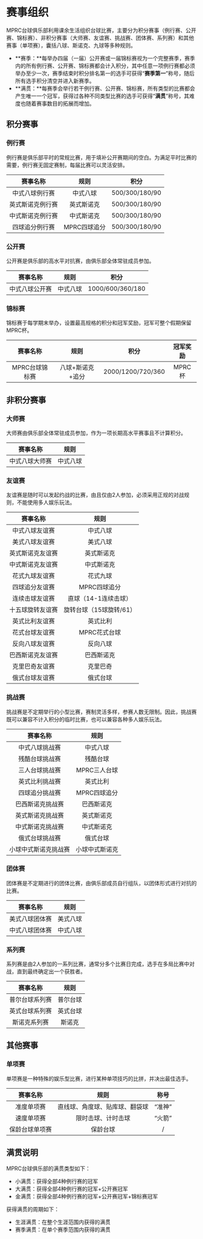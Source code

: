 # 赛事组织

MPRC台球俱乐部利用课余生活组织台球比赛，主要分为积分赛事（例行赛、公开赛、锦标赛）、非积分赛事（大师赛、友谊赛、挑战赛、团体赛、系列赛）和其他赛事（单项赛），囊括八球、斯诺克、九球等多种规则。

- **赛季：**每举办四届（一届）公开赛或一届锦标赛视为一个完整赛季，赛季内的所有例行赛、公开赛、锦标赛都会计入积分，其中任意一项例行赛都必须举办至少一次，赛季结束时积分排名第一的选手可获得“**赛季第一**”称号，随后所有选手积分清空并进入新赛季。
- **满贯：**每赛季会举行若干例行赛、公开赛、锦标赛，所有类型的比赛都会产生唯一一个冠军，获得过各种不同类型比赛的选手可获得“**满贯**”称号，其难度也随着赛事数目的拓展而增加。

## 积分赛事

### 例行赛

例行赛是俱乐部平时的常规比赛，用于填补公开赛期间的空白。为满足平时比赛的需要，例行赛无固定赛制，每届比赛可以灵活安排。

| 赛事名称                | 规则        | 积分           |
| :--------------------: | :---------: | :------------: |
| 中式八球例行赛          | 中式八球     | 500/300/180/90 |
| 英式斯诺克例行赛        | 英式斯诺克   | 500/300/180/90 |
| 中式斯诺克例行赛        | 中式斯诺克   | 500/300/180/90 |
| 四球追分例行赛          | MPRC四球追分 | 500/300/180/90 |

### 公开赛

公开赛是俱乐部的高水平对抗赛，由俱乐部全体常驻成员参加。

| 赛事名称                 | 规则       | 积分            |
| :---------------------: | :--------: | :-------------: |
| 中式八球公开赛           | 中式八球   | 1000/600/360/180 |

### 锦标赛

锦标赛于每学期末举办，设置最高规格的积分和冠军奖励，冠军可整个假期保留MPRC杯。

|       赛事名称       |       规则        |        积分         |      冠军奖励     |
| :-----------------: | :---------------: | :-----------------: | :--------------: |
|  MPRC台球锦标赛      |  八球+斯诺克+追分  |  2000/1200/720/360  |      MPRC杯      |

## 非积分赛事

### 大师赛

大师赛由俱乐部全体常驻成员参加，作为一项长期高水平赛事且不计算积分。

|     赛事名称     |    规则               |
| :-------------: | :-------------------: |
| 中式八球大师赛   | 中式八球               |

### 友谊赛

友谊赛是随时可以发起约战的比赛，由且仅由2人参加，必须采用正规的对战规则，不能使用多人娱乐玩法。

|     赛事名称     |    规则               |
| :-------------: | :-------------------: |
| 中式八球友谊赛   | 中式八球               |
| 美式八球友谊赛   | 美式八球               |
| 英式斯诺克友谊赛 | 英式斯诺克             |
| 中式斯诺克友谊赛 | 中式斯诺克             |
| 花式九球友谊赛   | 花式九球               |
| 四球追分友谊赛   | MPRC四球追分           |
| 连续击球友谊赛   | 直球（14-1连续击球）    |
| 十五球旋转友谊赛 | 旋转台球（15球旋转/61） |
| 英式比利友谊赛   | 英式比利               |
| 花式台球友谊赛   | MPRC花式台球           |
| 反向八球友谊赛   | 反向八球               |
| 巴西斯诺克友谊赛 | 巴西斯诺克             |
| 克里巴奇友谊赛   | 克里巴奇               |
| 俄式台球友谊赛   | 俄式台球               |

### 挑战赛

挑战赛是不定期举行的小型比赛，赛制灵活多样，参赛人数无限制。因此，挑战赛既可以兼容不计入积分的临时比赛，也可以兼容各种多人娱乐玩法。

|     赛事名称         |    规则             |
| :-----------------: | :-----------------: |
|  中式八球挑战赛      |  中式八球            |
|  残酷台球挑战赛      |  残酷台球            |
|  三人台球挑战赛      |  MPRC三人台球        |
|  英式比利挑战赛      |  英式比利            |
|  四球追分挑战赛      |  MPRC四球追分        |
| 巴西斯诺克挑战赛     | 巴西斯诺克           |
| 英式斯诺克挑战赛     | 英式斯诺克           |
| 中式斯诺克挑战赛     | 中式斯诺克           |
| 俄式台球挑战赛       | 俄式台球             |
| 小球中式斯诺克挑战赛 | 小球中式斯诺克        |

### 团体赛

团体赛是不定期进行的团体比赛，由俱乐部成员自行组队，以团体形式进行对抗的比赛。

|     赛事名称     |    规则             |
| :-------------: | :-----------------: |
|  美式八球团体赛  |  美式八球            |
|  中式八球团体赛  |  中式八球            |

### 系列赛

系列赛是由2人参加的一系列比赛，通常分多个比赛日完成，选手在多局比赛中对战，直到最终确定出一个获胜者。

|     赛事名称      |    规则             |
| :--------------: | :-----------------: |
|  普尔台球系列赛   |  普尔台球            |
|  英式台球系列赛   |  英式台球            |
|  斯诺克系列赛     |  斯诺克              |

## 其他赛事

### 单项赛

单项赛是一种特殊的娱乐型比赛，进行某种单项技巧的比拼，并决出最佳选手。

|     赛事名称      |    规则                      |  称号   |
| :--------------: | :--------------------------: | :-----: |
|  准度单项赛       |  直线球、角度球、贴库球、翻袋球 | “准神”  |
|  速度单项赛       |  限时击球、计时击球            | “火箭”  |
| 保龄台球单项赛    | 保龄台球                      |  /      |

## 满贯说明

MPRC台球俱乐部的满贯类型如下：

- 小满贯：获得全部4种例行赛的冠军
- 大满贯：获得全部4种例行赛的冠军+公开赛冠军
- 金满贯：获得全部4种例行赛的冠军+公开赛冠军+锦标赛冠军

获得满贯的周期如下：

- 生涯满贯：在整个生涯范围内获得的满贯
- 赛季满贯：在单个赛季范围内获得的满贯


